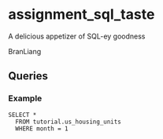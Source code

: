 # assignment_sql_taste
A delicious appetizer of SQL-ey goodness

BranLiang


## Queries

### Example

```
SELECT *
  FROM tutorial.us_housing_units
  WHERE month = 1
```
